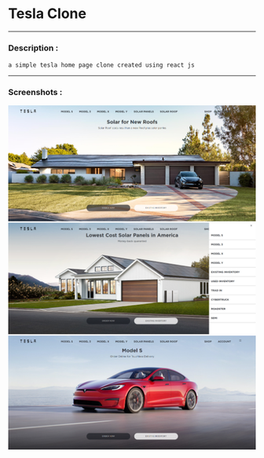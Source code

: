 # Tesla Clone

---

### Description :

    a simple tesla home page clone created using react js

---

### Screenshots :

![screenshot](./ReadmeAssets/Screenshot%20Capture%20-%202022-07-26%20-%2015-05-59.png)
![screenshot](./ReadmeAssets/Screenshot%20Capture%20-%202022-07-26%20-%2015-06-34.png)
![screenshot](./ReadmeAssets/Screenshot%20Capture%20-%202022-07-26%20-%2015-06-57.png)
